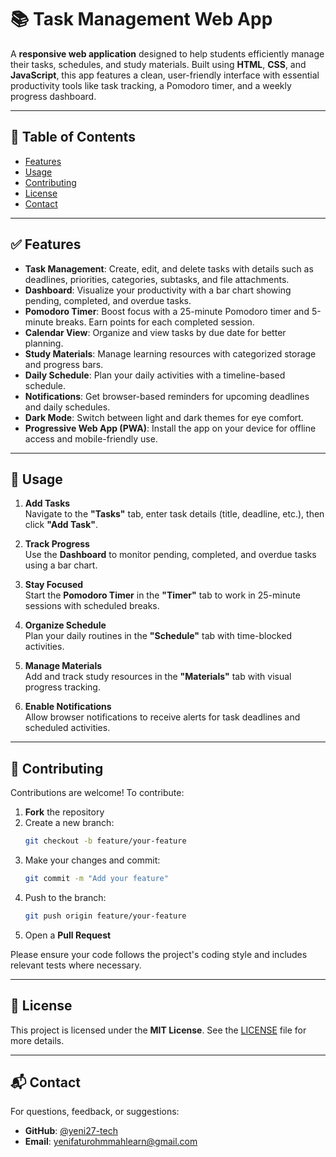 
# 📚 Task Management Web App

A **responsive web application** designed to help students efficiently manage their tasks, schedules, and study materials. Built using **HTML**, **CSS**, and **JavaScript**, this app features a clean, user-friendly interface with essential productivity tools like task tracking, a Pomodoro timer, and a weekly progress dashboard.

---

## 📌 Table of Contents

- [Features](#features)
- [Usage](#usage)
- [Contributing](#contributing)
- [License](#license)
- [Contact](#contact)

---

## ✅ Features

- **Task Management**: Create, edit, and delete tasks with details such as deadlines, priorities, categories, subtasks, and file attachments.
- **Dashboard**: Visualize your productivity with a bar chart showing pending, completed, and overdue tasks.
- **Pomodoro Timer**: Boost focus with a 25-minute Pomodoro timer and 5-minute breaks. Earn points for each completed session.
- **Calendar View**: Organize and view tasks by due date for better planning.
- **Study Materials**: Manage learning resources with categorized storage and progress bars.
- **Daily Schedule**: Plan your daily activities with a timeline-based schedule.
- **Notifications**: Get browser-based reminders for upcoming deadlines and daily schedules.
- **Dark Mode**: Switch between light and dark themes for eye comfort.
- **Progressive Web App (PWA)**: Install the app on your device for offline access and mobile-friendly use.

---

## 🚀 Usage

1. **Add Tasks**  
   Navigate to the **"Tasks"** tab, enter task details (title, deadline, etc.), then click **"Add Task"**.

2. **Track Progress**  
   Use the **Dashboard** to monitor pending, completed, and overdue tasks using a bar chart.

3. **Stay Focused**  
   Start the **Pomodoro Timer** in the **"Timer"** tab to work in 25-minute sessions with scheduled breaks.

4. **Organize Schedule**  
   Plan your daily routines in the **"Schedule"** tab with time-blocked activities.

5. **Manage Materials**  
   Add and track study resources in the **"Materials"** tab with visual progress tracking.

6. **Enable Notifications**  
   Allow browser notifications to receive alerts for task deadlines and scheduled activities.

---

## 🤝 Contributing

Contributions are welcome! To contribute:

1. **Fork** the repository  
2. Create a new branch:  
   ```bash
   git checkout -b feature/your-feature
   ```
3. Make your changes and commit:  
   ```bash
   git commit -m "Add your feature"
   ```
4. Push to the branch:  
   ```bash
   git push origin feature/your-feature
   ```
5. Open a **Pull Request**

Please ensure your code follows the project's coding style and includes relevant tests where necessary.

---

## 📄 License

This project is licensed under the **MIT License**. See the [LICENSE](./LICENSE) file for more details.

---

## 📬 Contact

For questions, feedback, or suggestions:

- **GitHub**: [@yeni27-tech](https://github.com/yeni27-tech)  
- **Email**: yenifaturohmmahlearn@gmail.com
